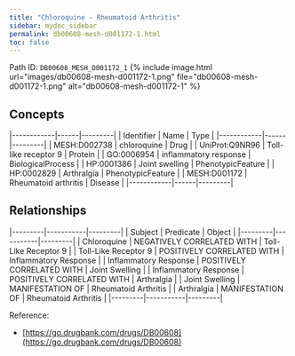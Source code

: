 ```yaml
---
title: "Chloroquine - Rheumatoid Arthritis"
sidebar: mydoc_sidebar
permalink: db00608-mesh-d001172-1.html
toc: false 
---
```



Path ID: `DB00608_MESH_D001172_1`
{% include image.html url="images/db00608-mesh-d001172-1.png" file="db00608-mesh-d001172-1.png" alt="db00608-mesh-d001172-1" %}

## Concepts

|------------|------|---------|
| Identifier | Name | Type    |
|------------|------|---------|
| MESH:D002738 | chloroquine | Drug |
| UniProt:Q9NR96 | Toll-like receptor 9 | Protein |
| GO:0006954 | inflammatory response | BiologicalProcess |
| HP:0001386 | Joint swelling | PhenotypicFeature |
| HP:0002829 | Arthralgia | PhenotypicFeature |
| MESH:D001172 | Rheumatoid arthritis | Disease |
|------------|------|---------|

## Relationships

|---------|-----------|---------|
| Subject | Predicate | Object  |
|---------|-----------|---------|
| Chloroquine | NEGATIVELY CORRELATED WITH | Toll-Like Receptor 9 |
| Toll-Like Receptor 9 | POSITIVELY CORRELATED WITH | Inflammatory Response |
| Inflammatory Response | POSITIVELY CORRELATED WITH | Joint Swelling |
| Inflammatory Response | POSITIVELY CORRELATED WITH | Arthralgia |
| Joint Swelling | MANIFESTATION OF | Rheumatoid Arthritis |
| Arthralgia | MANIFESTATION OF | Rheumatoid Arthritis |
|---------|-----------|---------|

Reference: 
  - [https://go.drugbank.com/drugs/DB00608](https://go.drugbank.com/drugs/DB00608)
